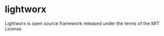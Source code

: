 lightworx
=========

Lightworx is open source framework released under the terms of the MIT License.
